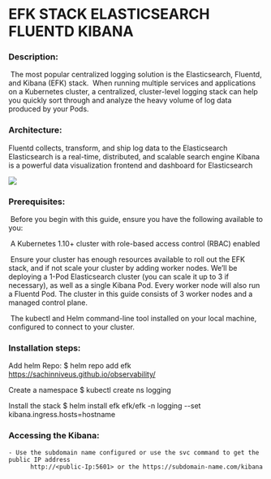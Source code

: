 # **EFK STACK ELASTICSEARCH FLUENTD KIBANA**

### Description:

​    The most popular centralized logging solution is the Elasticsearch, Fluentd, and Kibana (EFK) stack.
​    When running multiple services and applications on a Kubernetes cluster, a centralized, cluster-level logging stack can help you quickly sort through and analyze the heavy volume of log data produced by your Pods.

### Architecture:

Fluentd collects, transform, and ship log data to the Elasticsearch
Elasticsearch is a real-time, distributed, and scalable search engine
Kibana is a powerful data visualization frontend and dashboard for Elasticsearch



![](/home/niveus/Pictures/0_PzfG1ZvHdz3S6lYV.png)

### Prerequisites:

​    Before you begin with this guide, ensure you have the following available to you:

​    A Kubernetes 1.10+ cluster with role-based access control (RBAC) enabled

​    Ensure your cluster has enough resources available to roll out the EFK stack, and if not scale your cluster by adding worker nodes. We’ll be deploying a 1-Pod Elasticsearch cluster (you can scale it up to 3 if necessary), as well as a single Kibana Pod. Every worker node will also run a Fluentd Pod. The cluster in this guide consists of 3 worker nodes and a managed control plane.

​    The kubectl and Helm command-line tool installed on your local machine, configured to connect to your cluster.

### **Installation steps:**

Add helm Repo:
$ helm repo add efk https://sachinniveus.github.io/observability/

Create a namespace
$ kubectl create ns logging

Install the stack
$ helm install efk efk/efk -n logging --set kibana.ingress.hosts=hostname

### Accessing the Kibana:

    - Use the subdomain name configured or use the svc command to get the public IP address 
          http://<public-Ip:5601> or the https://subdomain-name.com/kibana